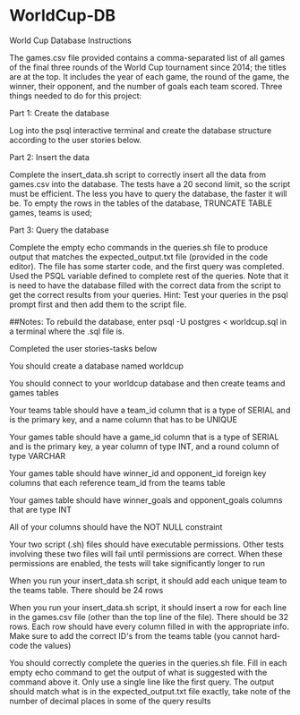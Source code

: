 # WorldCup-DB


World Cup Database
Instructions

The games.csv file provided contains a comma-separated list of all games of the final three rounds of the World Cup tournament since 2014; the titles are at the top. It includes the year of each game, the round of the game, the winner, their opponent, and the number of goals each team scored.  Three things needed to do for this project:

Part 1: Create the database

Log into the psql interactive terminal and create the database structure according to the user stories below.

Part 2: Insert the data

Complete the insert_data.sh script to correctly insert all the data from games.csv into the database. The tests have a 20 second limit, so the script must be efficient. The less you have to query the database, the faster it will be. To empty the rows in the tables of the database, TRUNCATE TABLE games, teams is used;

Part 3: Query the database

Complete the empty echo commands in the queries.sh file to produce output that matches the expected_output.txt file (provided in the code editor). The file has some starter code, and the first query was completed. Used the PSQL variable defined to complete rest of the queries. Note that it is need to have the database filled with the correct data from the script to get the correct results from your queries. Hint: Test your queries in the psql prompt first and then add them to the script file.

##Notes:
To rebuild the database, enter psql -U postgres < worldcup.sql in a terminal where the .sql file is.

Completed the user stories-tasks below

You should create a database named worldcup

You should connect to your worldcup database and then create teams and games tables

Your teams table should have a team_id column that is a type of SERIAL and is the primary key, and a name column that has to be UNIQUE

Your games table should have a game_id column that is a type of SERIAL and is the primary key, a year column of type INT, and a round column of type VARCHAR

Your games table should have winner_id and opponent_id foreign key columns that each reference team_id from the teams table

Your games table should have winner_goals and opponent_goals columns that are type INT

All of your columns should have the NOT NULL constraint

Your two script (.sh) files should have executable permissions. Other tests involving these two files will fail until permissions are correct. When these permissions are enabled, the tests will take significantly longer to run

When you run your insert_data.sh script, it should add each unique team to the teams table. There should be 24 rows

When you run your insert_data.sh script, it should insert a row for each line in the games.csv file (other than the top line of the file). There should be 32 rows. Each row should have every column filled in with the appropriate info. Make sure to add the correct ID's from the teams table (you cannot hard-code the values)

You should correctly complete the queries in the queries.sh file. Fill in each empty echo command to get the output of what is suggested with the command above it. Only use a single line like the first query. The output should match what is in the expected_output.txt file exactly, take note of the number of decimal places in some of the query results

